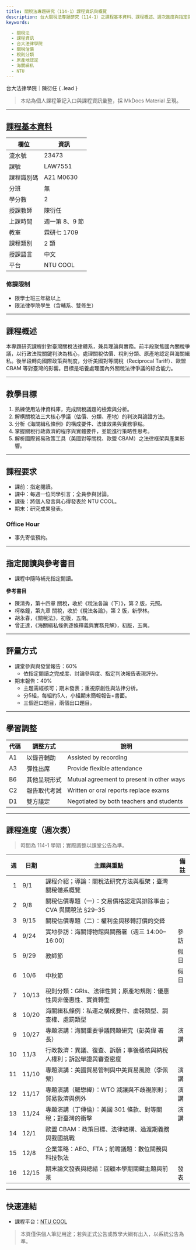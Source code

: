 ```yaml
---
title: 關稅法專題研究（114-1）課程資訊與概覽
description: 台大關稅法專題研究（114-1）之課程基本資料、課程概述、週次進度與指定閱讀，作為個人課程筆記入口與資訊彙整。
keywords:

  - 關稅法
  - 課程資訊
  - 台大法律學院
  - 關稅估價
  - 稅則分類
  - 原產地認定
  - 海關緝私
  - NTU
---
```


台大法律學院｜陳衍任 { .lead }

> 本站為個人課程筆記入口與課程資訊彙整，採 MkDocs Material 呈現。

---

## [課程基本資料](https://nol.ntu.edu.tw/nol/coursesearch/print_table.php?course_id=A21%20M0630&class=&dpt_code=A410&ser_no=23473&semester=114-1)

| 欄位 | 資訊 |
|---|---|
| 流水號 | 23473 |
| 課號 | LAW7551 |
| 課程識別碼 | A21 M0630 |
| 分班 | 無 |
| 學分數 | 2 |
| 授課教師 | 陳衍任 |
| 上課時間 | 週一第 8、9 節 |
| 教室 | 霖研七 1709 |
| 課程類別 | 2 類 |
| 授課語言 | 中文 |
| 平台 | NTU COOL |



### 修課限制

- 限學士班三年級以上
- 限法律學院學生（含輔系、雙修生）

---

## 課程概述

本專題研究課程針對臺灣關稅法律體系，兼具理論與實務。前半段聚焦國內關稅爭議，以行政法院關鍵判決為核心，處理關稅估價、稅則分類、原產地認定與海關緝私。後半段轉向國際政策與制度，分析美國對等關稅（Reciprocal Tariff）、歐盟 CBAM 等對臺灣的影響。目標是培養處理國內外關稅法律爭議的綜合能力。

---

## 教學目標

1. 熟練使用法律資料庫，完成關稅議題的檢索與分析。  
2. 解構關稅法三大核心爭議（估價、分類、產地）的判決與論證方法。  
3. 分析《海關緝私條例》的構成要件、法律效果與實務爭點。  
4. 掌握關稅行政救濟的程序與實體要件，並能進行策略性思考。  
5. 解析國際貿易政策工具（美國對等關稅、歐盟 CBAM）之法律框架與產業影響。

---

## 課程要求

- 課前：指定閱讀。  
- 課中：每週一位同學引言；全員參與討論。  
- 課後：將個人發言與心得發表於 NTU COOL。  
- 期末：研究成果發表。

### Office Hour

- 事先寄信預約。

---

## 指定閱讀與參考書目

- 課程中隨時補充指定閱讀。  

**參考書目**

- 陳清秀，第十四章 關稅，收於《稅法各論（下）》，第 2 版，元照。  
- 柯格鐘，第九章 關稅，收於《稅法各論》，第 2 版，新學林。  
- 胡永春，《關稅法》，初版，五南。  
- 曾正達，《海關緝私條例逐條釋義與實務見解》，初版，五南。

---

## 評量方式

- 課堂參與與發堂報告：60%  
  - 依指定閱讀之完成度、討論參與度、指定判決報告表現評分。  
- 期末報告：40%  
  - 主題需經核可；期末發表；重視原創性與法律分析。
  - 分5組，每組約5人，小組期末簡報報告+書面。
  - 三個進口題目，兩個出口題目。

---

## 學習調整

| 代碼 | 調整方式 | 說明 |
|---|---|---|
| A1 | 以錄音輔助 | Assisted by recording |
| A3 | 彈性出席 | Provide flexible attendance |
| B6 | 其他呈現形式 | Mutual agreement to present in other ways |
| C2 | 報告取代考試 | Written or oral reports replace exams |
| D1 | 雙方議定 | Negotiated by both teachers and students |

---

## 課程進度（週次表）

> 時間為 114-1 學期；實際調整以課堂公告為準。

| 週 | 日期 | 主題與重點 | 備註 |
|---:|---|---|---|
| 1 | 9/1 | 課程介紹；導論：關稅法研究方法與框架；臺灣關稅體系概覽 |  |
| 2 | 9/8 | 關稅估價專題（一）：交易價格認定與排除事由；CVA 與關稅法 §29–35 |  |
| 3 | 9/15 | 關稅估價專題（二）：權利金與移轉訂價的交鋒 |  |
| 4 | 9/24 | 實地參訪：海關博物館與關務署（週三 14:00–16:00） | 參訪 |
| 5 | 9/29 | 教師節 | 假日 |
| 6 | 10/6 | 中秋節 | 假日 |
| 7 | 10/13 | 稅則分類：GRIs、法律性質；原產地規則：優惠性與非優惠性、實質轉型 |  |
| 8 | 10/20 | 海關緝私條例：私運之構成要件、虛報類型、調查權、處罰類型 |  |
| 9 | 10/27 | 專題演講：海關重要爭議問題研究（彭英偉 署長） | 演講 |
|10 | 11/3 | 行政救濟：異議、復查、訴願；事後稽核與納稅人權利；訴訟舉證與審查密度 |  |
|11 | 11/10 | 專題演講：美國貿易管制與中美貿易風險（李佩縈） | 演講 |
|12 | 11/17 | 專題演講（羅懋緯）：WTO 減讓與不歧視原則；貿易救濟與例外 | 演講 |
|13 | 11/24 | 專題演講（丁傳倫）：美國 301 條款、對等關稅；對臺灣的衝擊 | 演講 |
|14 | 12/1 | 歐盟 CBAM：政策目標、法律結構、過渡期義務與我國挑戰 |  |
|15 | 12/8 | 企業策略：AEO、FTA；前瞻議題：數位關務與科技執法 |  |
|16 | 12/15 | 期末論文發表與總結：回顧本學期關鍵主題與前景 | 發表 |

---

## 快速連結

- 課程平台：[NTU COOL](https://cool.ntu.edu.tw/)  
<!-- - 課程筆記入口：`My_Notes/`  

- Notebooks：`My_Notes/notebooks/` -->

> 本頁僅供個人筆記用途；若與正式公告或教學大綱有出入，以系統公告為準。
